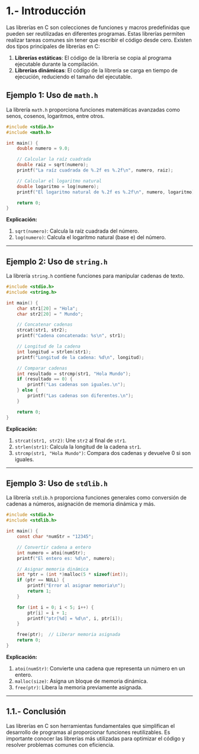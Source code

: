# 1.- Introducción

Las librerías en C son colecciones de funciones y macros predefinidas que pueden ser reutilizadas en diferentes programas. Estas librerías permiten realizar tareas comunes sin tener que escribir el código desde cero. Existen dos tipos principales de librerías en C:

1. **Librerías estáticas**: El código de la librería se copia al programa ejecutable durante la compilación.
2. **Librerías dinámicas**: El código de la librería se carga en tiempo de ejecución, reduciendo el tamaño del ejecutable.

## Ejemplo 1: Uso de `math.h`
La librería `math.h` proporciona funciones matemáticas avanzadas como senos, cosenos, logaritmos, entre otros.

```c
#include <stdio.h>
#include <math.h>

int main() {
    double numero = 9.0;

    // Calcular la raíz cuadrada
    double raiz = sqrt(numero);
    printf("La raíz cuadrada de %.2f es %.2f\n", numero, raiz);

    // Calcular el logaritmo natural
    double logaritmo = log(numero);
    printf("El logaritmo natural de %.2f es %.2f\n", numero, logaritmo);

    return 0;
}
```

**Explicación:**
1. `sqrt(numero)`: Calcula la raíz cuadrada del número.
2. `log(numero)`: Calcula el logaritmo natural (base e) del número.

---

## Ejemplo 2: Uso de `string.h`
La librería `string.h` contiene funciones para manipular cadenas de texto.

```c
#include <stdio.h>
#include <string.h>

int main() {
    char str1[20] = "Hola";
    char str2[20] = " Mundo";

    // Concatenar cadenas
    strcat(str1, str2);
    printf("Cadena concatenada: %s\n", str1);

    // Longitud de la cadena
    int longitud = strlen(str1);
    printf("Longitud de la cadena: %d\n", longitud);

    // Comparar cadenas
    int resultado = strcmp(str1, "Hola Mundo");
    if (resultado == 0) {
        printf("Las cadenas son iguales.\n");
    } else {
        printf("Las cadenas son diferentes.\n");
    }

    return 0;
}
```

**Explicación:**
1. `strcat(str1, str2)`: Une `str2` al final de `str1`.
2. `strlen(str1)`: Calcula la longitud de la cadena `str1`.
3. `strcmp(str1, "Hola Mundo")`: Compara dos cadenas y devuelve 0 si son iguales.

---

## Ejemplo 3: Uso de `stdlib.h`
La librería `stdlib.h` proporciona funciones generales como conversión de cadenas a números, asignación de memoria dinámica y más.

```c
#include <stdio.h>
#include <stdlib.h>

int main() {
    const char *numStr = "12345";

    // Convertir cadena a entero
    int numero = atoi(numStr);
    printf("El entero es: %d\n", numero);

    // Asignar memoria dinámica
    int *ptr = (int *)malloc(5 * sizeof(int));
    if (ptr == NULL) {
        printf("Error al asignar memoria\n");
        return 1;
    }

    for (int i = 0; i < 5; i++) {
        ptr[i] = i + 1;
        printf("ptr[%d] = %d\n", i, ptr[i]);
    }

    free(ptr);  // Liberar memoria asignada
    return 0;
}
```

**Explicación:**
1. `atoi(numStr)`: Convierte una cadena que representa un número en un entero.
2. `malloc(size)`: Asigna un bloque de memoria dinámica.
3. `free(ptr)`: Libera la memoria previamente asignada.

---

## 1.1.- Conclusión
Las librerías en C son herramientas fundamentales que simplifican el desarrollo de programas al proporcionar funciones reutilizables. Es importante conocer las librerías más utilizadas para optimizar el código y resolver problemas comunes con eficiencia.

